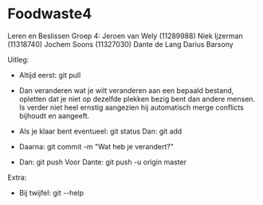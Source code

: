 # Foodwaste4
Leren en Beslissen
Groep 4:
Jeroen van Wely (11289988)
Niek Ijzerman (11318740)
Jochem Soons (11327030)
Dante de Lang
Darius Barsony

Uitleg:
- Altijd eerst: git pull

- Dan veranderen wat je wilt veranderen aan een bepaald bestand, opletten dat je niet op dezelfde plekken bezig bent dan andere mensen.
Is verder niet heel ernstig aangezien hij automatisch merge conflicts bijhoudt en aangeeft.

- Als je klaar bent eventueel: git status
Dan: git add <filename>

- Daarna: git commit -m "Wat heb je verandert?"

- Dan: git push
Voor Dante: git push -u origin master


Extra:
- Bij twijfel: git --help

